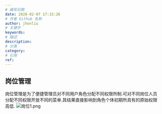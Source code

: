 ```yaml
---
# 编写日期
date: 2020-02-07 17:15:26
# 作者 Github 名称
author: jhonliu
# 关键字
keywords:
# 描述
description:
# 分类
category: 
# 引用
ref:
---
```

## 岗位管理
岗位管理是为了便捷管理员对不同用户角色分配不同权限所制.可对不同岗位人员分配不同权限开放不同的菜单.其结果直接影响到角色个体初期所具有的原始权限高低.
![岗位1.png](http://dgiot-1253666439.cos.ap-shanghai-fsi.myqcloud.com/shuwa_tech/zh/product/dgiot/tenant/job/%E5%B2%97%E4%BD%8D1.png)
